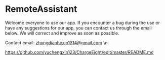 # RemoteAssistant


Welcome everyone to use our app. If you encounter a bug during the use or have any suggestions for our app, you can contact us through the email below. We will correct and improve as soon as possible.


Contact email: zhongdianhexin1314@gmail.com \n


https://github.com/yuchengxin123/ChargeEight/edit/master/README.md
